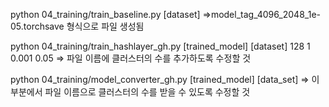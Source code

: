 python 04_training/train_baseline.py [dataset]
=>model_tag_4096_2048_1e-05.torchsave 형식으로 파일 생성됨

python 04_training/train_hashlayer_gh.py [trained_model] [dataset] 128 1 0.001 0.05
=> 파일 이름에 클러스터의 수를 추가하도록 수정할 것

python 04_training/model_converter_gh.py [trained_model] [data_set]
=> 이부분에서 파일 이름으로 클러스터의 수를 받을 수 있도록 수정할 것
